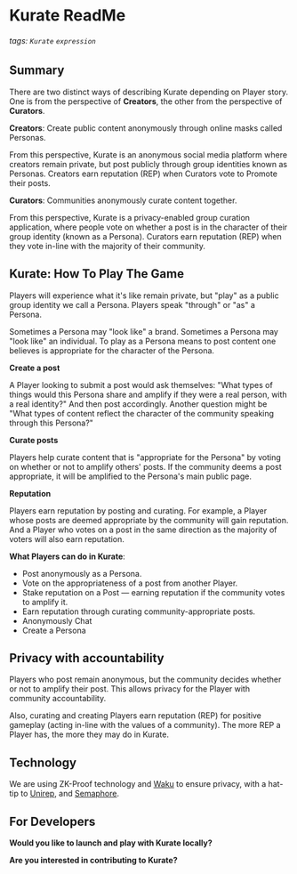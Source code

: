 # Kurate ReadMe
###### tags: `Kurate` `expression`

## Summary

There are two distinct ways of describing Kurate depending on Player story. One is from the perspective of **Creators**, the other from the perspective of **Curators**. 

**Creators**: Create public content anonymously through online masks called Personas.

From this perspective, Kurate is an anonymous social media platform where creators remain private, but post publicly through group identities known as Personas. Creators earn reputation (REP) when Curators vote to Promote their posts.

**Curators**: Communities anonymously curate content together.

From this perspective, Kurate is a privacy-enabled group curation application, where people vote on whether a post is in the character of their group identity (known as a Persona). Curators earn reputation (REP) when they vote in-line with the majority of their community.

## Kurate: How To Play The Game
Players will experience what it's like remain private, but "play" as a public group identity we call a Persona. Players speak "through" or "as" a Persona.

Sometimes a Persona may "look like" a brand. Sometimes a Persona may "look like" an individual. To play as a Persona means to post content one believes is appropriate for the character of the Persona. 

**Create a post**

A Player looking to submit a post would ask themselves: "What types of things would this Persona share and amplify if they were a real person, with a real identity?" And then post accordingly. Another question might be "What types of content reflect the character of the community speaking through this Persona?"

**Curate posts**

Players help curate content that is "appropriate for the Persona" by voting on whether or not to amplify others' posts. If the community deems a post appropriate, it will be amplified to the Persona's main public page.

**Reputation**

Players earn reputation by posting and curating. For example, a Player whose posts are deemed appropriate by the community will gain reputation. And a Player who votes on a post in the same direction as the majority of voters will also earn reputation.

**What Players can do in Kurate**:
- Post anonymously as a Persona.
- Vote on the appropriateness of a post from another Player.
- Stake reputation on a Post — earning reputation if the community votes to amplify it.
- Earn reputation through curating community-appropriate posts.
- Anonymously Chat
- Create a Persona

## Privacy with accountability 

Players who post remain anonymous, but the community decides whether or not to amplify their post. This allows privacy for the Player with community accountability.

Also, curating and creating Players earn reputation (REP) for positive gameplay (acting in-line with the values of a community). The more REP a Player has, the more they may do in Kurate.

## Technology
We are using ZK-Proof technology and [Waku](https://waku.org/) to ensure privacy, with a hat-tip to [Unirep](https://medium.com/privacy-scaling-explorations/unirep-a-private-and-non-repudiable-reputation-system-7fb5c6478549), and [Semaphore](https://semaphore.appliedzkp.org/).

## For Developers
**Would you like to launch and play with Kurate locally?**


**Are you interested in contributing to Kurate?**


